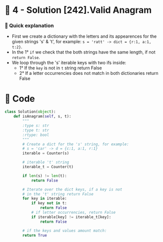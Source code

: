 # 💙 4 - Solution [242].Valid Anagram

### 📝 Quick explanation
- First we create a dictionary with the letters and its appearences for the given strings 's' & 't', for example:
`s = 'ratt' -> dict = {r:1, a:1, t:2}`.
- In the 1° `if` we check that the both strings have the same length, if not `return False`.
- We loop through the 's' iterable keys with two ifs inside:
    - 1° If the `key` is not in `t` string return False
    - 2° If a letter occurrencies does not match in both dictionaries return False

# 💙 Code
```python
class Solution(object):
    def isAnagram(self, s, t):
        """
        :type s: str
        :type t: str
        :rtype: bool
        """
        # Create a dict for the 's' string, for example:
        # s = 'car' -> d = {c:1, a:1, r:1}
        iterable = Counter(s)

        # iterable 't' string
        iterable_t = Counter(t)

        if len(s) != len(t):
            return False

        # Iterate over the dict keys, if a key is not 
        # in the 't' string return False
        for key in iterable:
            if key not in t:
                return False
            # if letter occurrencies, return False
            if iterable[key] != iterable_t[key]:
                return False

        # if the keys and values amount match:
        return True        
```
